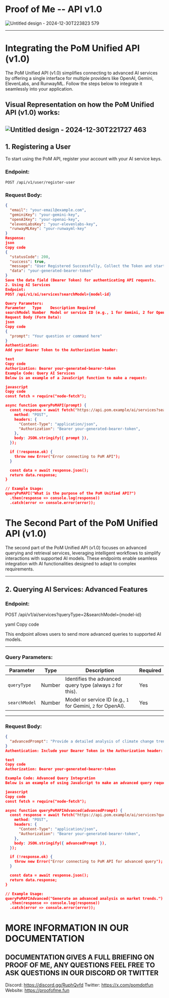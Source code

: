 # Proof of Me -- API v1.0
![Untitled design - 2024-12-30T223823 579](https://github.com/user-attachments/assets/3a278159-8ca8-4e7a-b44e-59e3c4047fbf)

---

# Integrating the PoM Unified API (v1.0)

The PoM Unified API (v1.0) simplifies connecting to advanced AI services by offering a single interface for multiple providers like OpenAI, Gemini, ElevenLabs, and RunwayML. Follow the steps below to integrate it seamlessly into your application.

## Visual Representation on how the PoM Unified API (v1.0) works: 

![Untitled design - 2024-12-30T221727 463](https://github.com/user-attachments/assets/54caa40c-6dc7-4d4f-97e9-b01f2436af65)
---

## 1. Registering a User

To start using the PoM API, register your account with your AI service keys.

### **Endpoint:**
`POST /api/v1/user/register-user`

### **Request Body:**
```json
{
  "email": "your-email@example.com",
  "geminiKey": "your-gemini-key",
  "openAIKey": "your-openai-key",
  "elevenLabsKey": "your-elevenlabs-key",
  "runwayMLKey": "your-runwayml-key"
}
Response:
json
Copy code
{
  "statusCode": 200,
  "success": true,
  "message": "User Registered Successfully, Collect the Token and start playing!",
  "data": "your-generated-bearer-token"
}
Save the data field (Bearer Token) for authenticating API requests.
2. Using AI Services
Endpoint:
POST /api/v1/ai/services?searchModel={model-id}

Query Parameters:
Parameter	Type	Description	Required
searchModel	Number	Model or service ID (e.g., 1 for Gemini, 2 for OpenAI, etc.)	Yes
Request Body (Form Data):
json
Copy code
{
  "prompt": "Your question or command here"
}
Authentication:
Add your Bearer Token to the Authorization header:

text
Copy code
Authorization: Bearer your-generated-bearer-token
Example Code: Query AI Services
Below is an example of a JavaScript function to make a request:

javascript
Copy code
const fetch = require("node-fetch");

async function queryPoMAPI(prompt) {
  const response = await fetch("https://api.pom.example/ai/services?searchModel=4", {
    method: "POST",
    headers: {
      "Content-Type": "application/json",
      "Authorization": "Bearer your-generated-bearer-token",
    },
    body: JSON.stringify({ prompt }),
  });

  if (!response.ok) {
    throw new Error("Error connecting to PoM API");
  }

  const data = await response.json();
  return data.response;
}

// Example Usage:
queryPoMAPI("What is the purpose of the PoM Unified API?")
  .then(response => console.log(response))
  .catch(error => console.error(error));

```

# The Second Part of the PoM Unified API (v1.0)

The second part of the PoM Unified API (v1.0) focuses on advanced querying and retrieval services, leveraging intelligent workflows to simplify interactions with supported AI models. These endpoints enable seamless integration with AI functionalities designed to adapt to complex requirements.

---

## 2. Querying AI Services: Advanced Features

### Endpoint:
POST /api/v1/ai/services?queryType=2&searchModel={model-id}

yaml
Copy code

This endpoint allows users to send more advanced queries to supported AI models.

---

### Query Parameters:

| Parameter       | Type   | Description                                                   | Required |
|------------------|--------|---------------------------------------------------------------|----------|
| `queryType`      | Number | Identifies the advanced query type (always `2` for this).     | Yes      |
| `searchModel`    | Number | Model or service ID (e.g., `1` for Gemini, `2` for OpenAI).   | Yes      |

---

### Request Body:

```json
{
  "advancedPrompt": "Provide a detailed analysis of climate change trends using AI insights."
}
Authentication: Include your Bearer Token in the Authorization header:

text
Copy code
Authorization: Bearer your-generated-bearer-token

Example Code: Advanced Query Integration
Below is an example of using JavaScript to make an advanced query request:

javascript
Copy code
const fetch = require("node-fetch");

async function queryPoMAPIAdvanced(advancedPrompt) {
  const response = await fetch("https://api.pom.example/ai/services?queryType=2&searchModel=23", {
    method: "POST",
    headers: {
      "Content-Type": "application/json",
      "Authorization": "Bearer your-generated-bearer-token",
    },
    body: JSON.stringify({ advancedPrompt }),
  });

  if (!response.ok) {
    throw new Error("Error connecting to PoM API for advanced query");
  }

  const data = await response.json();
  return data.response;
}

// Example Usage:
queryPoMAPIAdvanced("Generate an advanced analysis on market trends.")
  .then(response => console.log(response))
  .catch(error => console.error(error));
```
# MORE INFORMATION IN OUR DOCUMENTATION 

## DOCUMENTATION GIVES A FULL BRIEFING ON PROOF OF ME, ANY QUESTIONS FEEL FREE TO ASK QUESTIONS IN OUR DISCORD OR TWITTER

Discord: https://discord.gg/RuphQvfd
Twitter: https://x.com/pomdotfun
Website: https://proofofme.fun
